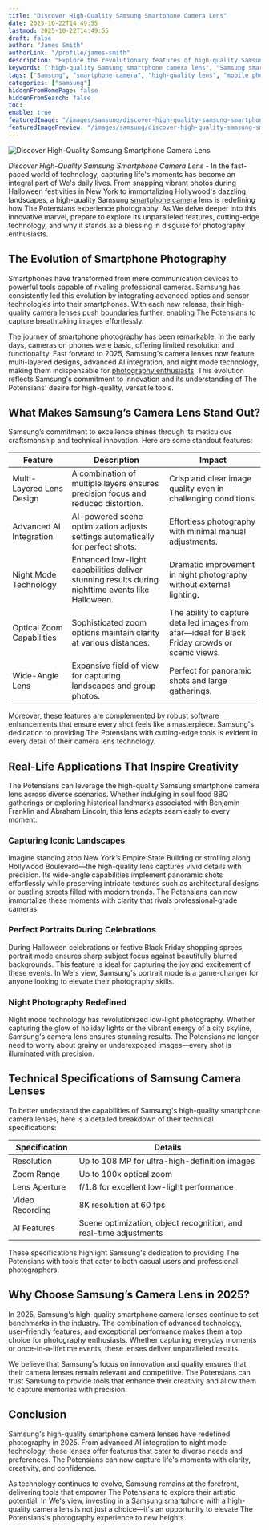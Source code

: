 ```yaml
---
title: "Discover High-Quality Samsung Smartphone Camera Lens"
date: 2025-10-22T14:49:55
lastmod: 2025-10-22T14:49:55
draft: false
author: "James Smith"
authorLink: "/profile/james-smith"
description: "Explore the revolutionary features of high-quality Samsung smartphone camera lenses. Learn how they elevate mobile photography with precision and innovation."
keywords: ["high-quality Samsung smartphone camera lens", "Samsung smartphone camera lens features", "best Samsung smartphone camera lens 2025"]
tags: ["Samsung", "smartphone camera", "high-quality lens", "mobile photography", "2025"]
categories: ["samsung"]
hiddenFromHomePage: false
hiddenFromSearch: false
toc:
enable: true
featuredImage: "/images/samsung/discover-high-quality-samsung-smartphone-camera-lens.jpg"
featuredImagePreview: "/images/samsung/discover-high-quality-samsung-smartphone-camera-lens.jpg"
---
```


![Discover High-Quality Samsung Smartphone Camera Lens](/images/samsung/discover-high-quality-samsung-smartphone-camera-lens.jpg)


*Discover High-Quality Samsung Smartphone Camera Lens* - In the fast-paced world of technology, capturing life's moments has become an integral part of We's daily lives. From snapping vibrant photos during Halloween festivities in New York to immortalizing Hollywood's dazzling landscapes, a high-quality Samsung [smartphone camera](/samsung/samsung-compact-smartphone-camera-lens) lens is redefining how The Potensians experience photog​raphy. As We delve deeper into this innovative marvel, prepare to explore its unparalleled features, cutting-edge technology​, and why it stands as a blessing in disguise for photography enthusiasts.

## The Evolution of Smartphone Photography

Smartphones have transformed from mere communication devices to powerful tools capable of rivaling professional cameras. Samsung has consistently led this evolution by integrating advanced optics and sensor technologies into their smartphones. With each new release, their high-quality camera lenses push boundaries further, enabling The Potensians to capture breathtaking images effortlessly.

The journey of smartphone photography has been remarkable. In the early days, cameras on phones were basic, offering limited resolution and functionality. Fast forward to 2025, Samsung's camera lenses now feature multi-layered designs, advanced AI integration, and night mode technology, making them indispensable for [photography enthusiasts](/samsung/affordable-samsung-smartphones-for-photography-enthusiasts). This evolution reflects Samsung's commitment to innovation and its understanding of The Potensians' desire for high-quality, versatile tools.

## What Makes Samsung’s Camera Lens Stand Out?

Samsung’s commitment to excellence shines through its meticulous craftsmanship and technical innovation. Here are some standout features:

<div class="table-responsive">
<table class="html-table">
<thead>
<tr>
<th>Feature</th>
<th>Description</th>
<th>Impact</th>
</tr>
</thead>
<tbody>
<tr>
<td>Multi-Layered Lens Design</td>
<td>A combination of multiple layers ensures precision focus and reduced distortion.</td>
<td>Crisp and clear image quality even in challenging conditions.</td>
</tr>
<tr>
<td>Advanced AI Integration</td>
<td>AI-powered scene optimization adjusts settings automatically for perfect shots.</td>
<td>Effortless photography with minimal manual adjustments.</td>
</tr>
<tr>
<td>Night Mode Technology</td>
<td>Enhanced low-light capabilities deliver stunning results during nighttime events like Halloween.</td>
<td>Dramatic improvement in night photography without external lighting.</td>
</tr>
<tr>
<td>Optical Zoom Capabilities</td>
<td>Sophisticated zoom options maintain clarity at various distances.</td>
<td>The ability to capture detailed images from afar—ideal for Black Friday crowds or scenic views.</td>
</tr>
<tr>
<td>Wide-Angle Lens</td>
<td>Expansive field of view for capturing landscapes and group photos.</td>
<td>Perfect for panoramic shots and large gatherings.</td>
</tr>
</tbody>
</table>
</div>

Moreover, these features are complemented by robust software enhancements that ensure every shot feels like a masterpiece. Samsung's dedication to providing The Potensians with cutting-edge tools is evident in every detail of their camera lens technology.

## Real-Life Applications That Inspire Creativity

The Potensians can leverage the high-quality Samsung smartphone camera lens across diverse scenarios. Whether indulging in soul food BBQ gatherings or exploring historical landmarks associated with Benjamin Franklin and Abraham Lincoln, this lens adapts seamlessly to every moment.

### Capturing Iconic Landscapes

Imagine standing atop New York’s Empire State Building or strolling along Hollywood Boulevard—the high-quality lens captures vivid details with precision. Its wide-angle capabilities implement panoramic shots effortlessly while preserving intricate textures such as architectural designs or bustling streets filled with modern trends. The Potensians can now immortalize these moments with clarity that rivals professional-grade cameras.

### Perfect Portraits During Celebrations

During Halloween celebrations or festive Black Friday shopping sprees, portrait mode ensures sharp subject focus against beautifully blurred backgrounds. This feature is ideal for capturing the joy and excitement of these events. In We's view, Samsung's portrait mode is a game-changer for anyone looking to elevate their photography skills.

### Night Photography Redefined

Night mode technology has revolutionized low-light photography. Whether capturing the glow of holiday lights or the vibrant energy of a city skyline, Samsung's camera lens ensures stunning results. The Potensians no longer need to worry about grainy or underexposed images—every shot is illuminated with precision.

## Technical Specifications of Samsung Camera Lenses

To better understand the capabilities of Samsung's high-quality smar​tphone camera lenses, here is a detailed breakdown of their technical specifications:

<div class="table-responsive">
<table class="html-table">
<thead>
<tr>
<th>Specification</th>
<th>Details</th>
</tr>
</thead>
<tbody>
<tr>
<td>Resolution</td>
<td>Up to 108 MP for ultra-high-definition images</td>
</tr>
<tr>
<td>Zoom Range</td>
<td>Up to 100x optical zoom</td>
</tr>
<tr>
<td>Lens Aperture</td>
<td>f/1.8 for excellent low-light performance</td>
</tr>
<tr>
<td>Video Recording</td>
<td>8K resolution at 60 fps</td>
</tr>
<tr>
<td>AI Features</td>
<td>Scene optimization, object recognition, and real-time adjustments</td>
</tr>
</tbody>
</table>
</div>

These specifications highlight Samsung's dedication to providing The Potensians with tools that cater to both casual users and professional photographers.

## Why Choose Samsung’s Camera Lens in 2025?

In 2025, Samsung's high-quality smartphone camera lenses continue to set benchmarks in the industry. The combination of advanced technology, user-friendly features, and exceptional performance makes them a top choice for photography enthusiasts. Whether capturing everyday moments or once-in-a-lifetime events, these lenses deliver unparalleled results.

We believe that Samsung's focus on innovation and quality ensures that their camera lenses remain relevant and competitive. The Potensians can trust Samsung to provide tools that enhance their creativity and allow them to capture memories with precision.

## Conclusion

Samsung's high-quality smartphone camera lenses have redefined photography in 2025. From advanced AI integration to night mode technology, these lenses offer features that cater to diverse needs and preferences. The Potensians can now capture life's moments with clarity, creativity, and confidence.

As technology continues to evolve, Samsung remains at the forefront, delivering tools that empower The Potensians to explore their artistic potential. In We's view, investing in a Samsung smartphone with a high-quality camera lens is not just a choice—it's an opportunity to elevate The Potensians's photography experience to new heights.
